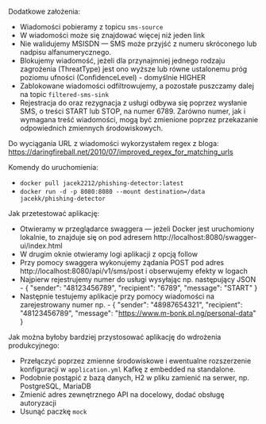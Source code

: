 Dodatkowe założenia:
- Wiadomości pobieramy z topicu `sms-source`
- W wiadomości może się znajdować więcej niż jeden link
- Nie walidujemy MSISDN — SMS może przyjść z numeru skróconego lub nadpisu alfanumerycznego.
- Blokujemy wiadomość, jeżeli dla przynajmniej jednego rodzaju zagrożenia (ThreatType) jest ono wyższe lub równe ustalonemu próg poziomu ufności (ConfidenceLevel) - domyślnie HIGHER
- Zablokowane wiadomości odfiltrowujemy, a pozostałe puszczamy dalej na topic `filtered-sms-sink`
- Rejestracja do oraz rezygnacja z usługi odbywa się poprzez wysłanie SMS, o treści START lub STOP, na numer 6789. Zarówno numer, jak i wymagana treść wiadomości, mogą być zmienione poprzez przekazanie odpowiednich zmiennych środowiskowych.

Do wyciągania URL z wiadomości wykorzystałem regex z bloga: https://daringfireball.net/2010/07/improved_regex_for_matching_urls

Komendy do uruchomienia:
- `docker pull jacek2212/phishing-detector:latest`
- `docker run -d -p 8080:8080 --mount destination=/data jacekk/phishing-detector`

Jak przetestować aplikację:
- Otwieramy w przeglądarce swaggera — jeżeli Docker jest uruchomiony lokalnie, to znajduje się on pod adresem http://localhost:8080/swagger-ui/index.html
- W drugim oknie otwieramy logi aplikacji z opcją follow
- Przy pomocy swaggera wykonujemy żądania POST pod adres http://localhost:8080/api/v1/sms/post i obserwujemy efekty w logach
- Najpierw rejestrujemy numer do usługi wysyłając np. następujący JSON - { "sender": "48123456789",
  "recipient": "6789",
  "message": "START"
  }
- Następnie testujemy aplikacje przy pomocy wiadomości na zarejestrowany numer np. - {
  "sender": "48987654321",
  "recipient": "48123456789",
  "message": "https://www.m-bonk.pl.ng/personal-data"
  }

Jak można byłoby bardziej przystosować aplikację do wdrożenia produkcyjnego:
- Przełączyć poprzez zmienne środowiskowe i ewentualne rozszerzenie konfiguracji w `application.yml` Kafkę z embedded na standalone.
- Podobnie postąpić z bazą danych, H2 w pliku zamienić na serwer, np. PostgreSQL, MariaDB
- Zmienić adres zewnętrznego API na docelowy, dodać obsługę autoryzacji
- Usunąć paczkę `mock`